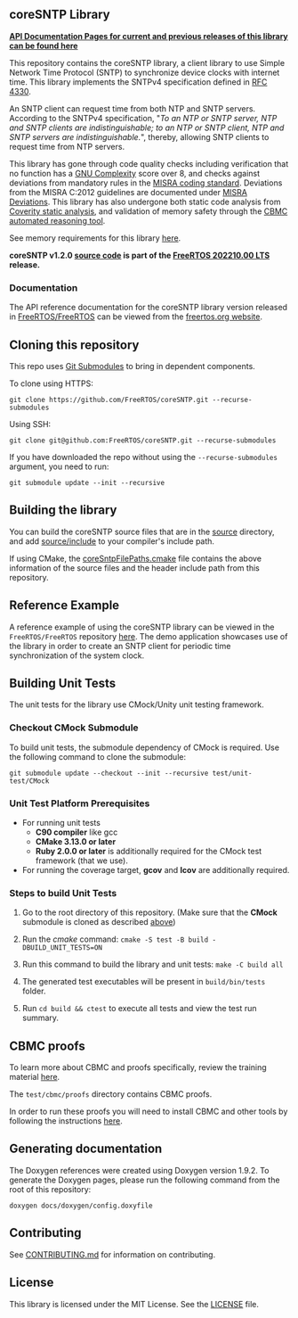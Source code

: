 ## coreSNTP Library

**[API Documentation Pages for current and previous releases of this library can be found here](https://freertos.github.io/coreSNTP/)**

This repository contains the coreSNTP library, a client library to use Simple
Network Time Protocol (SNTP) to synchronize device clocks with internet time.
This library implements the SNTPv4 specification defined in
[RFC 4330](https://tools.ietf.org/html/rfc4330).

An SNTP client can request time from both NTP and SNTP servers. According to the
SNTPv4 specification, "_To an NTP or SNTP server, NTP and SNTP clients are
indistinguishable; to an NTP or SNTP client, NTP and SNTP servers are
indistinguishable._", thereby, allowing SNTP clients to request time from NTP
servers.

This library has gone through code quality checks including verification that no
function has a
[GNU Complexity](https://www.gnu.org/software/complexity/manual/complexity.html)
score over 8, and checks against deviations from mandatory rules in the
[MISRA coding standard](https://www.misra.org.uk). Deviations from the MISRA
C:2012 guidelines are documented under [MISRA Deviations](MISRA.md). This
library has also undergone both static code analysis from
[Coverity static analysis](https://scan.coverity.com/), and validation of memory
safety through the
[CBMC automated reasoning tool](https://www.cprover.org/cbmc/).

See memory requirements for this library
[here](./docs/doxygen/include/size_table.md).

**coreSNTP v1.2.0
[source code](https://github.com/FreeRTOS/coreSNTP/tree/v1.2.0/source) is part
of the
[FreeRTOS 202210.00 LTS](https://github.com/FreeRTOS/FreeRTOS-LTS/tree/202210.00-LTS)
release.**

### Documentation

The API reference documentation for the coreSNTP library version released in
[FreeRTOS/FreeRTOS](https://github.com/FreeRTOS/FreeRTOS) can be viewed from the
[freertos.org website](https://freertos.org/coresntp/index.html).

## Cloning this repository

This repo uses
[Git Submodules](https://git-scm.com/book/en/v2/Git-Tools-Submodules) to bring
in dependent components.

To clone using HTTPS:

```
git clone https://github.com/FreeRTOS/coreSNTP.git --recurse-submodules
```

Using SSH:

```
git clone git@github.com:FreeRTOS/coreSNTP.git --recurse-submodules
```

If you have downloaded the repo without using the `--recurse-submodules`
argument, you need to run:

```
git submodule update --init --recursive
```

## Building the library

You can build the coreSNTP source files that are in the [source](source/)
directory, and add [source/include](source/include) to your compiler's include
path.

If using CMake, the [coreSntpFilePaths.cmake](coreSntpFilePaths.cmake) file
contains the above information of the source files and the header include path
from this repository.

## Reference Example

A reference example of using the coreSNTP library can be viewed in the
`FreeRTOS/FreeRTOS` repository
[here](https://github.com/FreeRTOS/FreeRTOS/tree/main/FreeRTOS-Plus/Demo/coreSNTP_Windows_Simulator).
The demo application showcases use of the library in order to create an SNTP
client for periodic time synchronization of the system clock.

## Building Unit Tests

The unit tests for the library use CMock/Unity unit testing framework.

### Checkout CMock Submodule

To build unit tests, the submodule dependency of CMock is required. Use the
following command to clone the submodule:

```
git submodule update --checkout --init --recursive test/unit-test/CMock
```

### Unit Test Platform Prerequisites

- For running unit tests
  - **C90 compiler** like gcc
  - **CMake 3.13.0 or later**
  - **Ruby 2.0.0 or later** is additionally required for the CMock test
    framework (that we use).
- For running the coverage target, **gcov** and **lcov** are additionally
  required.

### Steps to build **Unit Tests**

1. Go to the root directory of this repository. (Make sure that the **CMock**
   submodule is cloned as described [above](#checkout-cmock-submodule))

1. Run the _cmake_ command: `cmake -S test -B build -DBUILD_UNIT_TESTS=ON`

1. Run this command to build the library and unit tests: `make -C build all`

1. The generated test executables will be present in `build/bin/tests` folder.

1. Run `cd build && ctest` to execute all tests and view the test run summary.

## CBMC proofs

To learn more about CBMC and proofs specifically, review the training material
[here](https://model-checking.github.io/cbmc-training).

The `test/cbmc/proofs` directory contains CBMC proofs.

In order to run these proofs you will need to install CBMC and other tools by
following the instructions
[here](https://model-checking.github.io/cbmc-training/installation.html).

## Generating documentation

The Doxygen references were created using Doxygen version 1.9.2. To generate the
Doxygen pages, please run the following command from the root of this
repository:

```shell
doxygen docs/doxygen/config.doxyfile
```

## Contributing

See [CONTRIBUTING.md](./.github/CONTRIBUTING.md) for information on
contributing.

## License

This library is licensed under the MIT License. See the [LICENSE](LICENSE) file.
